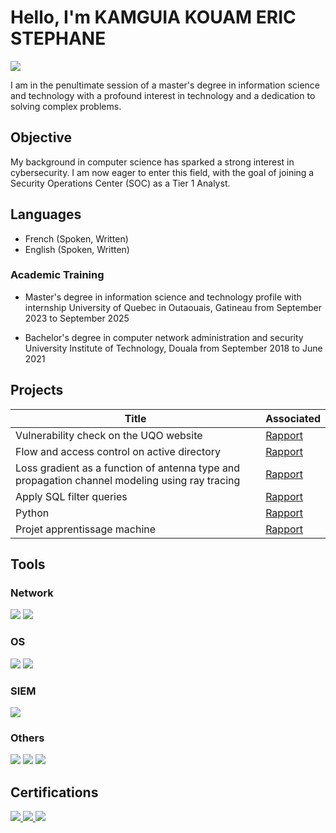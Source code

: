 # Hello, I'm KAMGUIA KOUAM ERIC STEPHANE
<a href="https://www.linkedin.com/feed/"><img src="https://img.shields.io/badge/-LinkedIn-0072b1?&style=for-the-badge&logo=linkedin&logoColor=white" /></a>

I am in the penultimate session of a master's degree in information science and technology with a profound interest in technology and a dedication to solving complex problems.

## Objective

My background in computer science has sparked a strong interest in cybersecurity. I am now eager to enter this field, with the goal of joining a Security Operations Center (SOC) as a Tier 1 Analyst.

## Languages
   - French (Spoken, Written)
   - English (Spoken, Written)

### Academic Training
 - Master's degree in information science and technology profile with internship
    University of Quebec in Outaouais, Gatineau from September 2023 to September 2025

 - Bachelor's degree in computer network administration and security
    University Institute of Technology, Douala from September 2018 to June 2021

## Projects
| Title                                 | Associated                |
|---------------------------------------|---------------------------|
| Vulnerability check on the UQO website | <a href="projets/Devoir 1 renseigement et analyse en cybersecurites.docx"> Rapport </a>|
| Flow and access control on active directory | <a href="projets/Rapport controle de flux et d'acces AD.pdf"> Rapport </a>|
| Loss gradient as a function of antenna type and propagation channel modeling using ray tracing | <a href="projets/Projet_Session_communication_sans_fil.docx"> Rapport </a>
| Apply SQL filter queries|<a href="https://github.com/Eric-stephane-K/Eric-stephane-K.github.io/blob/main/projets/Appliquer_des_requetes_de_filtres_SQL.docx"> Rapport </a>|
| Python | <a href= "projets/Portfolio-Activity-Update-a-file-through-a-Python-algorithm_Exemplar---Update-a-file-through-a-Python-algorithm.docx"> Rapport <a/>|
| Projet apprentissage machine | <a href= "projets/resolution texte Machine_learning_applique_Cybersecurite.docx"> Rapport <a/>|

## Tools

### Network
<div>
    <img src="https://img.shields.io/badge/-Wireshark-1679A7?&style=for-the-badge&logo=Wireshark&logoColor=white" />
    <img src="https://img.shields.io/badge/-Windows%20Server%202019-0078D6?style=for-the-badge&logo=Windows%20Server&logoColor=white" />
</div>

### OS
<div>
   <img src="https://img.shields.io/badge/-Kali%20Linux-557C94?style=for-the-badge&logo=Kali%20Linux&logoColor=white" />
   <img src="https://img.shields.io/badge/-Windows-0078D6?style=for-the-badge&logo=Windows&logoColor=white" />
</div>

### SIEM
<div>
    <img src="https://img.shields.io/badge/-Splunk-000000?&style=for-the-badge&logo=Splunk&logoColor=white" /> 
</div>

### Others
<div>
    <img src="https://img.shields.io/badge/-MATLAB-EB2B2C?style=for-the-badge&logo=MATLAB&logoColor=white" />
   <img src="https://img.shields.io/badge/-MITRE%20ATT%26CK-0A4C8D?style=for-the-badge&logo=MITRE&logoColor=white" />
   <img src="https://img.shields.io/badge/-Python-3776AB?style=for-the-badge&logo=Python&logoColor=white" />
</div>

## Certifications

<div>
<a href="projets/certificate-maltego-foundations-1-64944acbd132f3c783039847.pdf" target="_blank"> 
   <img src="https://img.shields.io/badge/-Maltego%20Foundations%201-FF0000?style=for-the-badge&logo=Maltego&logoColor=white" />
</a>
<a href="projets/certificate-maltego-for-cybersecurity-investigations-6686b769f3e49b0b4701814e.pdf" target="_blank">   
   <img src="https://img.shields.io/badge/-Maltego%20Certifications%20for%20Cybersecurity%20Investigations-007ACC?style=for-the-badge&logo=Maltego&logoColor=white" />
</a>
<a href="projets/Coursera Google certifycate.pdf" target="_blank">
   <img src="https://img.shields.io/badge/-Google%20Cybersecurity%20Certificate-4285F4?style=for-the-badge&logo=Google&logoColor=white" />
   </div>
</a>


